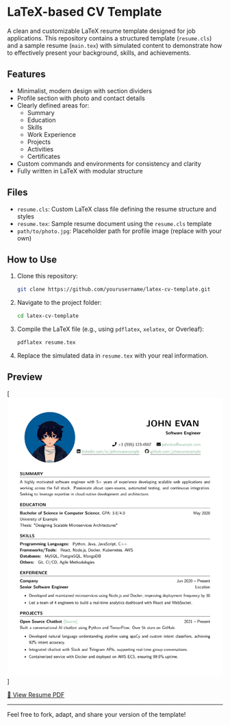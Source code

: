 # LaTeX-based CV Template

A clean and customizable LaTeX resume template designed for job applications. This repository contains a structured template (`resume.cls`) and a sample resume (`main.tex`) with simulated content to demonstrate how to effectively present your background, skills, and achievements.

## Features

- Minimalist, modern design with section dividers
- Profile section with photo and contact details
- Clearly defined areas for:
  - Summary
  - Education
  - Skills
  - Work Experience
  - Projects
  - Activities
  - Certificates
- Custom commands and environments for consistency and clarity
- Fully written in LaTeX with modular structure

## Files

- `resume.cls`: Custom LaTeX class file defining the resume structure and styles
- `resume.tex`: Sample resume document using the `resume.cls` template
- `path/to/photo.jpg`: Placeholder path for profile image (replace with your own)

## How to Use

1. Clone this repository:
   ```bash
   git clone https://github.com/yourusername/latex-cv-template.git
   ```

2. Navigate to the project folder:
   ```bash
   cd latex-cv-template
   ```

3. Compile the LaTeX file (e.g., using `pdflatex`, `xelatex`, or Overleaf):
   ```bash
   pdflatex resume.tex
   ```

4. Replace the simulated data in `resume.tex` with your real information.

## Preview

[![Resume Preview](templateCV.jpg)]

[📄 View Resume PDF](templateCV.pdf)

---

Feel free to fork, adapt, and share your version of the template!
